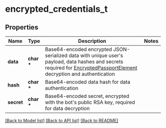 # encrypted_credentials_t

## Properties
Name | Type | Description | Notes
------------ | ------------- | ------------- | -------------
**data** | **char \*** | Base64-encoded encrypted JSON-serialized data with unique user&#39;s payload, data hashes and secrets required for [EncryptedPassportElement](https://core.telegram.org/bots/api/#encryptedpassportelement) decryption and authentication | 
**hash** | **char \*** | Base64-encoded data hash for data authentication | 
**secret** | **char \*** | Base64-encoded secret, encrypted with the bot&#39;s public RSA key, required for data decryption | 

[[Back to Model list]](../README.md#documentation-for-models) [[Back to API list]](../README.md#documentation-for-api-endpoints) [[Back to README]](../README.md)


